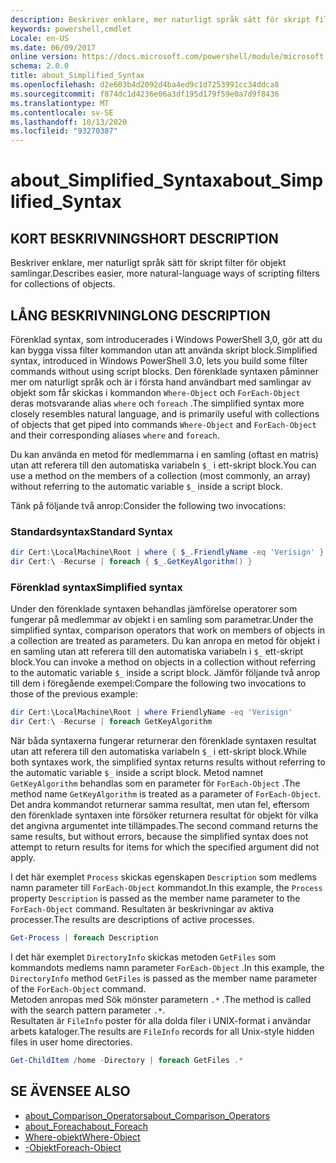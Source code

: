 ```yaml
---
description: Beskriver enklare, mer naturligt språk sätt för skript filter för objekt samlingar.
keywords: powershell,cmdlet
Locale: en-US
ms.date: 06/09/2017
online version: https://docs.microsoft.com/powershell/module/microsoft.powershell.core/about/about_simplified_syntax?view=powershell-6&WT.mc_id=ps-gethelp
schema: 2.0.0
title: about_Simplified_Syntax
ms.openlocfilehash: d2e603b4d2092d4ba4ed9c1d7253991cc34ddca8
ms.sourcegitcommit: f874dc1d4236e06a3df195d179f59e0a7d9f8436
ms.translationtype: MT
ms.contentlocale: sv-SE
ms.lasthandoff: 10/13/2020
ms.locfileid: "93270387"
---
```

# <a name="about_simplified_syntax"></a><span data-ttu-id="1d082-104">about_Simplified_Syntax</span><span class="sxs-lookup"><span data-stu-id="1d082-104">about_Simplified_Syntax</span></span>

## <a name="short-description"></a><span data-ttu-id="1d082-105">KORT BESKRIVNING</span><span class="sxs-lookup"><span data-stu-id="1d082-105">SHORT DESCRIPTION</span></span>
<span data-ttu-id="1d082-106">Beskriver enklare, mer naturligt språk sätt för skript filter för objekt samlingar.</span><span class="sxs-lookup"><span data-stu-id="1d082-106">Describes easier, more natural-language ways of scripting filters for collections of objects.</span></span>

## <a name="long-description"></a><span data-ttu-id="1d082-107">LÅNG BESKRIVNING</span><span class="sxs-lookup"><span data-stu-id="1d082-107">LONG DESCRIPTION</span></span>

<span data-ttu-id="1d082-108">Förenklad syntax, som introducerades i Windows PowerShell 3,0, gör att du kan bygga vissa filter kommandon utan att använda skript block.</span><span class="sxs-lookup"><span data-stu-id="1d082-108">Simplified syntax, introduced in Windows PowerShell 3.0, lets you build some filter commands without using script blocks.</span></span> <span data-ttu-id="1d082-109">Den förenklade syntaxen påminner mer om naturligt språk och är i första hand användbart med samlingar av objekt som får skickas i kommandon `Where-Object` och `ForEach-Object` deras motsvarande alias `where` och `foreach` .</span><span class="sxs-lookup"><span data-stu-id="1d082-109">The simplified syntax more closely resembles natural language, and is primarily useful with collections of objects that get piped into commands `Where-Object` and `ForEach-Object` and their corresponding aliases `where` and `foreach`.</span></span>

<span data-ttu-id="1d082-110">Du kan använda en metod för medlemmarna i en samling (oftast en matris) utan att referera till den automatiska variabeln `$_` i ett-skript block.</span><span class="sxs-lookup"><span data-stu-id="1d082-110">You can use a method on the members of a collection (most commonly, an array) without referring to the automatic variable `$_` inside a script block.</span></span>

<span data-ttu-id="1d082-111">Tänk på följande två anrop:</span><span class="sxs-lookup"><span data-stu-id="1d082-111">Consider the following two invocations:</span></span>

### <a name="standard-syntax"></a><span data-ttu-id="1d082-112">Standardsyntax</span><span class="sxs-lookup"><span data-stu-id="1d082-112">Standard Syntax</span></span>

```powershell
dir Cert:\LocalMachine\Root | where { $_.FriendlyName -eq 'Verisign' }
dir Cert:\ -Recurse | foreach { $_.GetKeyAlgorithm() }
```

### <a name="simplified-syntax"></a><span data-ttu-id="1d082-113">Förenklad syntax</span><span class="sxs-lookup"><span data-stu-id="1d082-113">Simplified syntax</span></span>

<span data-ttu-id="1d082-114">Under den förenklade syntaxen behandlas jämförelse operatorer som fungerar på medlemmar av objekt i en samling som parametrar.</span><span class="sxs-lookup"><span data-stu-id="1d082-114">Under the simplified syntax, comparison operators that work on members of objects in a collection are treated as parameters.</span></span> <span data-ttu-id="1d082-115">Du kan anropa en metod för objekt i en samling utan att referera till den automatiska variabeln i `$_` ett-skript block.</span><span class="sxs-lookup"><span data-stu-id="1d082-115">You can invoke a method on objects in a collection without referring to the automatic variable `$_` inside a script block.</span></span>
<span data-ttu-id="1d082-116">Jämför följande två anrop till dem i föregående exempel:</span><span class="sxs-lookup"><span data-stu-id="1d082-116">Compare the following two invocations to those of the previous example:</span></span>
```powershell
dir Cert:\LocalMachine\Root | where FriendlyName -eq 'Verisign'
dir Cert:\ -Recurse | foreach GetKeyAlgorithm
```

<span data-ttu-id="1d082-117">När båda syntaxerna fungerar returnerar den förenklade syntaxen resultat utan att referera till den automatiska variabeln `$_` i ett-skript block.</span><span class="sxs-lookup"><span data-stu-id="1d082-117">While both syntaxes work, the simplified syntax returns results without referring to the automatic variable `$_` inside a script block.</span></span>
<span data-ttu-id="1d082-118">Metod namnet `GetKeyAlgorithm` behandlas som en parameter för `ForEach-Object` .</span><span class="sxs-lookup"><span data-stu-id="1d082-118">The method name `GetKeyAlgorithm` is treated as a parameter of `ForEach-Object`.</span></span>
<span data-ttu-id="1d082-119">Det andra kommandot returnerar samma resultat, men utan fel, eftersom den förenklade syntaxen inte försöker returnera resultat för objekt för vilka det angivna argumentet inte tillämpades.</span><span class="sxs-lookup"><span data-stu-id="1d082-119">The second command returns the same results, but without errors, because the simplified syntax does not attempt to return results for items for which the specified argument did not apply.</span></span>

<span data-ttu-id="1d082-120">I det här exemplet `Process` skickas egenskapen `Description` som medlems namn parameter till `ForEach-Object` kommandot.</span><span class="sxs-lookup"><span data-stu-id="1d082-120">In this example, the `Process` property `Description` is passed as the member name parameter to the `ForEach-Object` command.</span></span> <span data-ttu-id="1d082-121">Resultaten är beskrivningar av aktiva processer.</span><span class="sxs-lookup"><span data-stu-id="1d082-121">The results are descriptions of active processes.</span></span>

```powershell
Get-Process | foreach Description
```

<span data-ttu-id="1d082-122">I det här exemplet `DirectoryInfo` skickas metoden `GetFiles` som kommandots medlems namn parameter `ForEach-Object` .</span><span class="sxs-lookup"><span data-stu-id="1d082-122">In this example, the `DirectoryInfo` method `GetFiles` is passed as the member name parameter of the `ForEach-Object` command.</span></span>  
<span data-ttu-id="1d082-123">Metoden anropas med Sök mönster parametern `.*` .</span><span class="sxs-lookup"><span data-stu-id="1d082-123">The method is called with the search pattern parameter `.*`.</span></span>  
<span data-ttu-id="1d082-124">Resultaten är `FileInfo` poster för alla dolda filer i UNIX-format i användar arbets kataloger.</span><span class="sxs-lookup"><span data-stu-id="1d082-124">The results are `FileInfo` records for all Unix-style hidden files in user home directories.</span></span> 

```powershell
Get-ChildItem /home -Directory | foreach GetFiles .*
```

## <a name="see-also"></a><span data-ttu-id="1d082-125">SE ÄVEN</span><span class="sxs-lookup"><span data-stu-id="1d082-125">SEE ALSO</span></span>

- [<span data-ttu-id="1d082-126">about_Comparison_Operators</span><span class="sxs-lookup"><span data-stu-id="1d082-126">about_Comparison_Operators</span></span>](about_Comparison_Operators.md)
- [<span data-ttu-id="1d082-127">about_Foreach</span><span class="sxs-lookup"><span data-stu-id="1d082-127">about_Foreach</span></span>](about_Foreach.md)
- [<span data-ttu-id="1d082-128">Where-objekt</span><span class="sxs-lookup"><span data-stu-id="1d082-128">Where-Object</span></span>](xref:Microsoft.PowerShell.Core.Where-Object)
- [<span data-ttu-id="1d082-129">-Objekt</span><span class="sxs-lookup"><span data-stu-id="1d082-129">Foreach-Object</span></span>](xref:Microsoft.PowerShell.Core.ForEach-Object)

